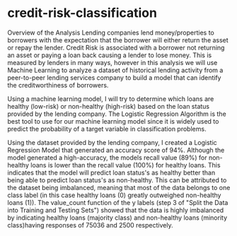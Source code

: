# credit-risk-classification

Overview of the Analysis
Lending companies lend money/properties to borrowers with the expectation that the borrower will either return the asset or repay the lender. Credit Risk is associated with a borrower not returning an asset or paying a loan back causing a lender to lose money. This is measured by lenders in many ways, however in this analysis we will use Machine Learning to analyze a dataset of historical lending activity from a peer-to-peer lending services company to build a model that can identify the creditworthiness of borrowers.

Using a machine learning model, I will try to determine which loans are healthy (low-risk) or non-healthy (high-risk) based on the loan status provided by the lending company. The Logistic Regression Algorithm is the best tool to use for our machine learning model since it is widely used to predict the probability of a target variable in classification problems.

Using the dataset provided by the lending company, I created a Logistic Regression Model that generated an accuracy score of 94%. Although the model generated a high-accuracy, the models recall value (89%) for non-healthy loans is lower than the recall value (100%) for healthy loans. This indicates that the model will predict loan status's as healthy better than being able to predict loan status's as non-healthy. This can be attributed to the dataset being imbalanced, meaning that most of the data belongs to one class label (in this case healthy loans (0) greatly outweighed non-healthy loans (1)). The value_count function of the y labels (step 3 of "Split the Data into Training and Testing Sets") showed that the data is highly imbalanced by indicating healthy loans (majority class) and non-healthy loans (minority class)having responses of 75036 and 2500 respectively.
